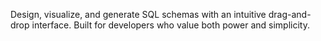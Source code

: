 Design, visualize, and generate SQL schemas with an intuitive drag-and-drop interface. Built for developers who value both power and simplicity.
